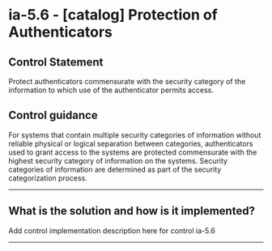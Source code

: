 # ia-5.6 - \[catalog\] Protection of Authenticators

## Control Statement

Protect authenticators commensurate with the security category of the information to which use of the authenticator permits access.

## Control guidance

For systems that contain multiple security categories of information without reliable physical or logical separation between categories, authenticators used to grant access to the systems are protected commensurate with the highest security category of information on the systems. Security categories of information are determined as part of the security categorization process.

______________________________________________________________________

## What is the solution and how is it implemented?

Add control implementation description here for control ia-5.6

______________________________________________________________________
